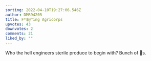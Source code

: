 ```yaml
---
sorting: 2022-04-10T19:27:06.546Z
author: DMR94205
title: F*$@^ing Agricorps
upvotes: 43
downvotes: 2
comments: 21
liked_by: ""
---
```

Who the hell engineers sterile produce to begin with? Bunch of 🐍s.